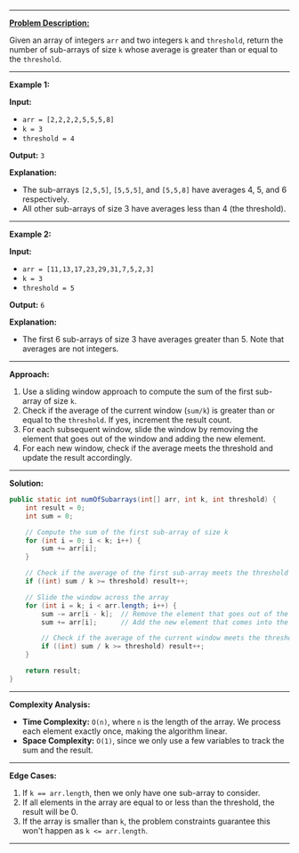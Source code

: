 
---

[**Problem Description:**](https://leetcode.com/problems/number-of-sub-arrays-of-size-k-and-average-greater-than-or-equal-to-threshold/description/)

Given an array of integers `arr` and two integers `k` and `threshold`, return the number of sub-arrays of size `k` whose average is greater than or equal to the `threshold`.

---

**Example 1:**

**Input:** 
- `arr = [2,2,2,2,5,5,5,8]`
- `k = 3`
- `threshold = 4`

**Output:** `3`

**Explanation:** 
- The sub-arrays `[2,5,5]`, `[5,5,5]`, and `[5,5,8]` have averages 4, 5, and 6 respectively. 
- All other sub-arrays of size 3 have averages less than 4 (the threshold).

---

**Example 2:**

**Input:** 
- `arr = [11,13,17,23,29,31,7,5,2,3]`
- `k = 3`
- `threshold = 5`

**Output:** `6`

**Explanation:** 
- The first 6 sub-arrays of size 3 have averages greater than 5. Note that averages are not integers.

---

**Approach:**

1. Use a sliding window approach to compute the sum of the first sub-array of size `k`.
2. Check if the average of the current window (`sum/k`) is greater than or equal to the `threshold`. If yes, increment the result count.
3. For each subsequent window, slide the window by removing the element that goes out of the window and adding the new element.
4. For each new window, check if the average meets the threshold and update the result accordingly.

---

**Solution:**

```java
public static int numOfSubarrays(int[] arr, int k, int threshold) {
    int result = 0;
    int sum = 0;

    // Compute the sum of the first sub-array of size k
    for (int i = 0; i < k; i++) {
        sum += arr[i];
    }

    // Check if the average of the first sub-array meets the threshold
    if ((int) sum / k >= threshold) result++;

    // Slide the window across the array
    for (int i = k; i < arr.length; i++) {
        sum -= arr[i - k];  // Remove the element that goes out of the window
        sum += arr[i];      // Add the new element that comes into the window

        // Check if the average of the current window meets the threshold
        if ((int) sum / k >= threshold) result++;
    }

    return result;
}
```

---

**Complexity Analysis:**

- **Time Complexity:** `O(n)`, where `n` is the length of the array. We process each element exactly once, making the algorithm linear.
- **Space Complexity:** `O(1)`, since we only use a few variables to track the sum and the result.

---

**Edge Cases:**

1. If `k == arr.length`, then we only have one sub-array to consider.
2. If all elements in the array are equal to or less than the threshold, the result will be 0.
3. If the array is smaller than `k`, the problem constraints guarantee this won't happen as `k <= arr.length`.

---